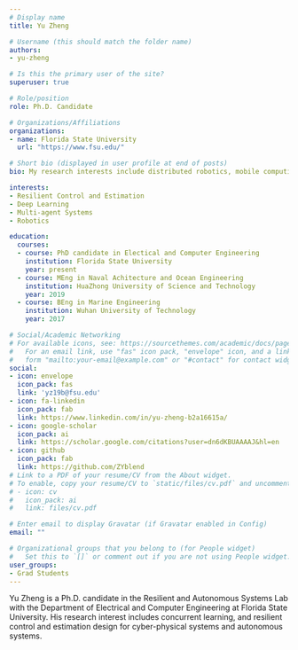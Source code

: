```yaml
---
# Display name
title: Yu Zheng 

# Username (this should match the folder name)
authors:
- yu-zheng

# Is this the primary user of the site?
superuser: true

# Role/position
role: Ph.D. Candidate

# Organizations/Affiliations
organizations:
- name: Florida State University
  url: "https://www.fsu.edu/"

# Short bio (displayed in user profile at end of posts)
bio: My research interests include distributed robotics, mobile computing and programmable matter.

interests:
- Resilient Control and Estimation
- Deep Learning
- Multi-agent Systems
- Robotics

education:
  courses:
  - course: PhD candidate in Electical and Computer Engineering
    institution: Florida State University
    year: present
  - course: MEng in Naval Achitecture and Ocean Engineering
    institution: HuaZhong University of Science and Technology
    year: 2019
  - course: BEng in Marine Engineering
    institution: Wuhan University of Technology
    year: 2017

# Social/Academic Networking
# For available icons, see: https://sourcethemes.com/academic/docs/page-builder/#icons
#   For an email link, use "fas" icon pack, "envelope" icon, and a link in the
#   form "mailto:your-email@example.com" or "#contact" for contact widget.
social:
- icon: envelope
  icon_pack: fas
  link: 'yz19b@fsu.edu'
- icon: fa-linkedin
  icon_pack: fab
  link: https://www.linkedin.com/in/yu-zheng-b2a16615a/
- icon: google-scholar
  icon_pack: ai
  link: https://scholar.google.com/citations?user=dn6dKBUAAAAJ&hl=en
- icon: github
  icon_pack: fab
  link: https://github.com/ZYblend
# Link to a PDF of your resume/CV from the About widget.
# To enable, copy your resume/CV to `static/files/cv.pdf` and uncomment the lines below.
# - icon: cv
#   icon_pack: ai
#   link: files/cv.pdf

# Enter email to display Gravatar (if Gravatar enabled in Config)
email: ""

# Organizational groups that you belong to (for People widget)
#   Set this to `[]` or comment out if you are not using People widget.
user_groups:
- Grad Students
---
```


Yu Zheng is a Ph.D. candidate in the Resilient and Autonomous Systems Lab with the Department of Electrical and Computer Engineering at Florida State University. His research interest includes concurrent learning, and resilient control and estimation design for cyber-physical systems and autonomous systems.
